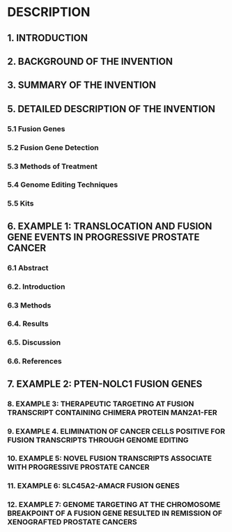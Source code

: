 # DESCRIPTION

## 1. INTRODUCTION

## 2. BACKGROUND OF THE INVENTION

## 3. SUMMARY OF THE INVENTION

## 5. DETAILED DESCRIPTION OF THE INVENTION

### 5.1 Fusion Genes

### 5.2 Fusion Gene Detection

### 5.3 Methods of Treatment

### 5.4 Genome Editing Techniques

### 5.5 Kits

## 6. EXAMPLE 1: TRANSLOCATION AND FUSION GENE EVENTS IN PROGRESSIVE PROSTATE CANCER

### 6.1 Abstract

### 6.2. Introduction

### 6.3 Methods

### 6.4. Results

### 6.5. Discussion

### 6.6. References

## 7. EXAMPLE 2: PTEN-NOLC1 FUSION GENES

### 8. EXAMPLE 3: THERAPEUTIC TARGETING AT FUSION TRANSCRIPT CONTAINING CHIMERA PROTEIN MAN2A1-FER

### 9. EXAMPLE 4. ELIMINATION OF CANCER CELLS POSITIVE FOR FUSION TRANSCRIPTS THROUGH GENOME EDITING

### 10. EXAMPLE 5: NOVEL FUSION TRANSCRIPTS ASSOCIATE WITH PROGRESSIVE PROSTATE CANCER

### 11. EXAMPLE 6: SLC45A2-AMACR FUSION GENES

### 12. EXAMPLE 7: GENOME TARGETING AT THE CHROMOSOME BREAKPOINT OF A FUSION GENE RESULTED IN REMISSION OF XENOGRAFTED PROSTATE CANCERS

